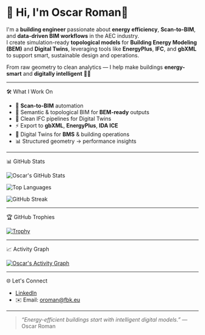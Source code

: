 # 👋 Hi, I'm Oscar Roman🌳

I'm a **building engineer** passionate about **energy efficiency**, **Scan-to-BIM**, and **data-driven BIM workflows** in the AEC industry.  
I create simulation-ready **topological models** for **Building Energy Modeling (BEM)** and **Digital Twins**, leveraging tools like **EnergyPlus**, **IFC**, and **gbXML** to support smart, sustainable design and operations.

From raw geometry to clean analytics — I help make buildings **energy-smart** and **digitally intelligent** 🏢💡

---

🛠️ What I Work On

- 🔷 **Scan-to-BIM** automation 
- 📐 Semantic & topological BIM for **BEM-ready** outputs  
- 🧱 Clean IFC pipelines for Digital Twins  
- ⚡ Export to **gbXML**, **EnergyPlus**, **IDA ICE**  
- 🧠 Digital Twins for **BMS** & building operations  
- 📊 Structured geometry → performance insights

---

📊 GitHub Stats

![Oscar's GitHub Stats](https://github-readme-stats.vercel.app/api?username=oscar88roman&show_icons=true&theme=radical)

![Top Languages](https://github-readme-stats.vercel.app/api/top-langs/?username=oscar88roman&layout=compact&theme=radical)

![GitHub Streak](https://github-readme-streak-stats.herokuapp.com/?user=oscar88roman&theme=radical)

---

🏆 GitHub Trophies

[![Trophy](https://github-profile-trophy.vercel.app/?username=oscar88roman&theme=onedark)](https://github.com/ryo-ma/github-profile-trophy)

---

📈 Activity Graph

[![Oscar's Activity Graph](https://github-readme-activity-graph.cyclic.app/graph?username=oscar88roman&theme=react-dark)](https://github.com/oscar88roman)

---

🌐 Let's Connect

- [LinkedIn](https://www.linkedin.com/in/oscar-roman-934613206/)
- ✉️ Email: oroman@fbk.eu

---

> _“Energy-efficient buildings start with intelligent digital models.”_ — Oscar Roman
